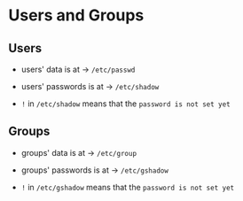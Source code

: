 # Users and Groups

## Users

- users' data is at $\to$ `/etc/passwd`

- users' passwords is at $\to$ `/etc/shadow`

- `!` in `/etc/shadow` means that the `password is not set yet`


## Groups

- groups' data is at $\to$ `/etc/group`

- groups' passwords is at $\to$ `/etc/gshadow`

- `!` in `/etc/gshadow` means that the `password is not set yet`



